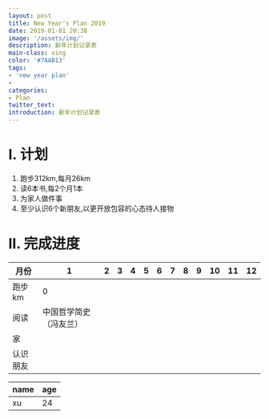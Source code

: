 ```yaml
---
layout: post
title: New Year's Plan 2019
date: 2019-01-01 20:38
image: '/assets/img/'
description: 新年计划记录表
main-class: xing
color: '#7AAB13'
tags:
- 'new year plan'
- 
categories:
- Plan
twitter_text: 
introduction: 新年计划记录表
---
```


# I. 计划
1. 跑步312km,每月26km
2. 读6本书,每2个月1本
3. 为家人做件事
4. 至少认识6个新朋友,以更开放包容的心态待人接物

# II. 完成进度
|月份 |1 |2 |3 |4 |5 |6 |7 |8 |9 |10 |11 |12 |
|-----|--|--|--|--|--|--|--|--|--|--|--|--|
|跑步km|0| | | | | | | | | | | |
|阅读|中国哲学简史（冯友兰）| | | | | | | | | | | |
|家| | | | | | | | | | | | |
|认识朋友| | | | | | | | | | | | |


|name|age|
|---|--|
|xu|24|